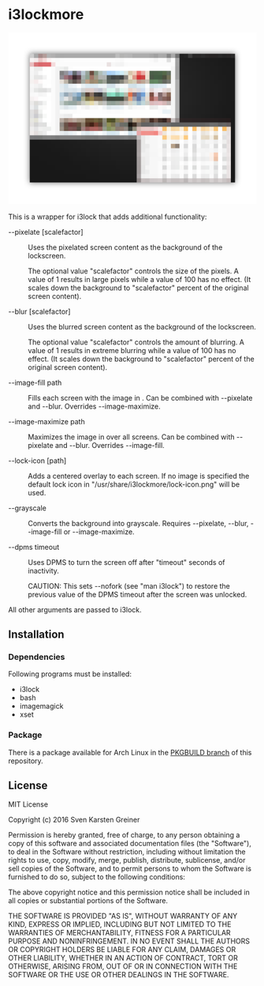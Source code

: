 # i3lockmore

<div align="center"><img src="https://raw.githubusercontent.com/SammysHP/i3lockmore/readme-assets/i3lockmore.png" /></div>

This is a wrapper for i3lock that adds additional functionality:

<dl>
    <dt>--pixelate [scalefactor]</dt>
    <dd>
        <p>Uses the pixelated screen content as the background of the lockscreen.</p>
        <p>The optional value "scalefactor" controls the size of the pixels. A value
        of 1 results in large pixels while a value of 100 has no effect.
        (It scales down the background to "scalefactor" percent of the original
        screen content).</p>
    </dd>
    <dt>--blur [scalefactor]</dt>
    <dd>
        <p>Uses the blurred screen content as the background of the lockscreen.</p>
        <p>The optional value "scalefactor" controls the amount of blurring. A value
        of 1 results in extreme blurring while a value of 100 has no effect.
        (It scales down the background to "scalefactor" percent of the original
        screen content).</p>
    </dd>
    <dt>--image-fill path</dt>
    <dd>
        <p>Fills each screen with the image in <path>. Can be combined with
        --pixelate and --blur. Overrides --image-maximize.</p>
    </dd>
    <dt>--image-maximize path</dt>
    <dd>
        <p>Maximizes the image in <path> over all screens. Can be combined with
        --pixelate and --blur. Overrides --image-fill.</p>
    </dd>
    <dt>--lock-icon [path]</dt>
    <dd>
        <p>Adds a centered overlay to each screen. If no image is specified the
        default lock icon in "/usr/share/i3lockmore/lock-icon.png" will be used.</p>
    </dd>
    <dt>--grayscale</dt>
    <dd>
        <p>Converts the background into grayscale. Requires --pixelate, --blur,
        --image-fill or --image-maximize.</p>
    </dd>
    <dt>--dpms timeout</dt>
    <dd>
        <p>Uses DPMS to turn the screen off after "timeout" seconds of inactivity.</p>
        <p>CAUTION: This sets --nofork (see "man i3lock") to restore the previous
        value of the DPMS timeout after the screen was unlocked.</p>
    </dd>
</dl>

All other arguments are passed to i3lock.


## Installation

### Dependencies

Following programs must be installed:

- i3lock
- bash
- imagemagick
- xset

### Package

There is a package available for Arch Linux in the [PKGBUILD branch](https://github.com/SammysHP/i3lockmore/tree/PKGBUILD) of this repository.


## License

MIT License

Copyright (c) 2016 Sven Karsten Greiner

Permission is hereby granted, free of charge, to any person obtaining a copy
of this software and associated documentation files (the "Software"), to deal
in the Software without restriction, including without limitation the rights
to use, copy, modify, merge, publish, distribute, sublicense, and/or sell
copies of the Software, and to permit persons to whom the Software is
furnished to do so, subject to the following conditions:

The above copyright notice and this permission notice shall be included in all
copies or substantial portions of the Software.

THE SOFTWARE IS PROVIDED "AS IS", WITHOUT WARRANTY OF ANY KIND, EXPRESS OR
IMPLIED, INCLUDING BUT NOT LIMITED TO THE WARRANTIES OF MERCHANTABILITY,
FITNESS FOR A PARTICULAR PURPOSE AND NONINFRINGEMENT. IN NO EVENT SHALL THE
AUTHORS OR COPYRIGHT HOLDERS BE LIABLE FOR ANY CLAIM, DAMAGES OR OTHER
LIABILITY, WHETHER IN AN ACTION OF CONTRACT, TORT OR OTHERWISE, ARISING FROM,
OUT OF OR IN CONNECTION WITH THE SOFTWARE OR THE USE OR OTHER DEALINGS IN THE
SOFTWARE.
